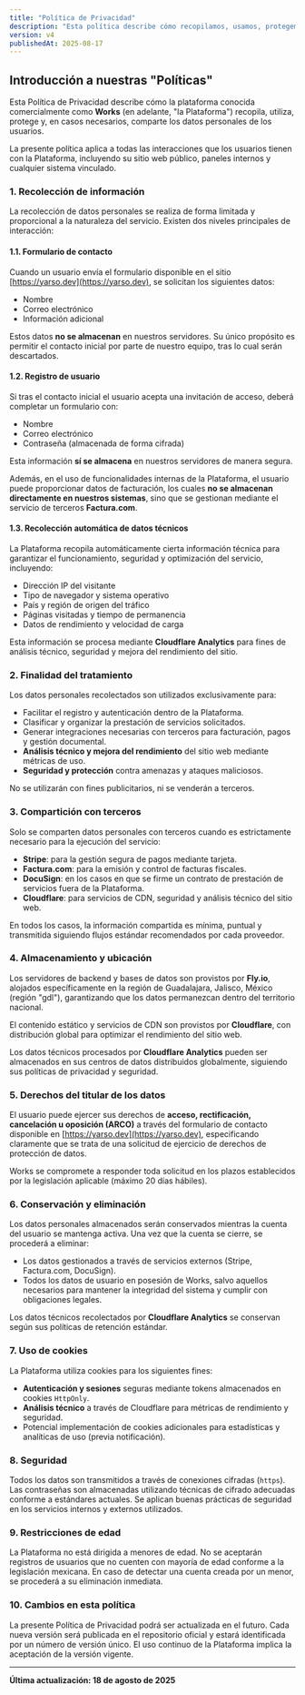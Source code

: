 ```yaml
---
title: "Política de Privacidad"
description: "Esta política describe cómo recopilamos, usamos, protegemos y compartimos la información personal de los usuarios en el contexto del uso de la plataforma."
version: v4
publishedAt: 2025-08-17
---
```


## Introducción a nuestras "Políticas"

Esta Política de Privacidad describe cómo la plataforma conocida comercialmente como **Works** (en adelante, "la Plataforma") recopila, utiliza, protege y, en casos necesarios, comparte los datos personales de los usuarios.

La presente política aplica a todas las interacciones que los usuarios tienen con la Plataforma, incluyendo su sitio web público, paneles internos y cualquier sistema vinculado.

### 1. Recolección de información

La recolección de datos personales se realiza de forma limitada y proporcional a la naturaleza del servicio. Existen dos niveles principales de interacción:

#### 1.1. Formulario de contacto

Cuando un usuario envía el formulario disponible en el sitio [https://yarso.dev](https://yarso.dev), se solicitan los siguientes datos:

- Nombre
- Correo electrónico
- Información adicional

Estos datos **no se almacenan** en nuestros servidores. Su único propósito es permitir el contacto inicial por parte de nuestro equipo, tras lo cual serán descartados.

#### 1.2. Registro de usuario

Si tras el contacto inicial el usuario acepta una invitación de acceso, deberá completar un formulario con:

- Nombre
- Correo electrónico
- Contraseña (almacenada de forma cifrada)

Esta información **sí se almacena** en nuestros servidores de manera segura.

Además, en el uso de funcionalidades internas de la Plataforma, el usuario puede proporcionar datos de facturación, los cuales **no se almacenan directamente en nuestros sistemas**, sino que se gestionan mediante el servicio de terceros **Factura.com**.

#### 1.3. Recolección automática de datos técnicos

La Plataforma recopila automáticamente cierta información técnica para garantizar el funcionamiento, seguridad y optimización del servicio, incluyendo:

- Dirección IP del visitante
- Tipo de navegador y sistema operativo
- País y región de origen del tráfico
- Páginas visitadas y tiempo de permanencia
- Datos de rendimiento y velocidad de carga

Esta información se procesa mediante **Cloudflare Analytics** para fines de análisis técnico, seguridad y mejora del rendimiento del sitio.

### 2. Finalidad del tratamiento

Los datos personales recolectados son utilizados exclusivamente para:

- Facilitar el registro y autenticación dentro de la Plataforma.
- Clasificar y organizar la prestación de servicios solicitados.
- Generar integraciones necesarias con terceros para facturación, pagos y gestión documental.
- **Análisis técnico y mejora del rendimiento** del sitio web mediante métricas de uso.
- **Seguridad y protección** contra amenazas y ataques maliciosos.

No se utilizarán con fines publicitarios, ni se venderán a terceros.

### 3. Compartición con terceros

Solo se comparten datos personales con terceros cuando es estrictamente necesario para la ejecución del servicio:

- **Stripe**: para la gestión segura de pagos mediante tarjeta.
- **Factura.com**: para la emisión y control de facturas fiscales.
- **DocuSign**: en los casos en que se firme un contrato de prestación de servicios fuera de la Plataforma.
- **Cloudflare**: para servicios de CDN, seguridad y análisis técnico del sitio web.

En todos los casos, la información compartida es mínima, puntual y transmitida siguiendo flujos estándar recomendados por cada proveedor.

### 4. Almacenamiento y ubicación

Los servidores de backend y bases de datos son provistos por **Fly.io**, alojados específicamente en la región de Guadalajara, Jalisco, México (región "gdl"), garantizando que los datos permanezcan dentro del territorio nacional.

El contenido estático y servicios de CDN son provistos por **Cloudflare**, con distribución global para optimizar el rendimiento del sitio web.

Los datos técnicos procesados por **Cloudflare Analytics** pueden ser almacenados en sus centros de datos distribuidos globalmente, siguiendo sus políticas de privacidad y seguridad.

### 5. Derechos del titular de los datos

El usuario puede ejercer sus derechos de **acceso, rectificación, cancelación u oposición (ARCO)** a través del formulario de contacto disponible en [https://yarso.dev](https://yarso.dev), especificando claramente que se trata de una solicitud de ejercicio de derechos de protección de datos.

Works se compromete a responder toda solicitud en los plazos establecidos por la legislación aplicable (máximo 20 días hábiles).

### 6. Conservación y eliminación

Los datos personales almacenados serán conservados mientras la cuenta del usuario se mantenga activa. Una vez que la cuenta se cierre, se procederá a eliminar:

- Los datos gestionados a través de servicios externos (Stripe, Factura.com, DocuSign).
- Todos los datos de usuario en posesión de Works, salvo aquellos necesarios para mantener la integridad del sistema y cumplir con obligaciones legales.

Los datos técnicos recolectados por **Cloudflare Analytics** se conservan según sus políticas de retención estándar.

### 7. Uso de cookies

La Plataforma utiliza cookies para los siguientes fines:

- **Autenticación y sesiones** seguras mediante tokens almacenados en cookies `HttpOnly`.
- **Análisis técnico** a través de Cloudflare para métricas de rendimiento y seguridad.
- Potencial implementación de cookies adicionales para estadísticas y analíticas de uso (previa notificación).

### 8. Seguridad

Todos los datos son transmitidos a través de conexiones cifradas (`https`). Las contraseñas son almacenadas utilizando técnicas de cifrado adecuadas conforme a estándares actuales. Se aplican buenas prácticas de seguridad en los servicios internos y externos utilizados.

### 9. Restricciones de edad

La Plataforma no está dirigida a menores de edad. No se aceptarán registros de usuarios que no cuenten con mayoría de edad conforme a la legislación mexicana. En caso de detectar una cuenta creada por un menor, se procederá a su eliminación inmediata.

### 10. Cambios en esta política

La presente Política de Privacidad podrá ser actualizada en el futuro. Cada nueva versión será publicada en el repositorio oficial y estará identificada por un número de versión único. El uso continuo de la Plataforma implica la aceptación de la versión vigente.

---

**Última actualización: 18 de agosto de 2025**
